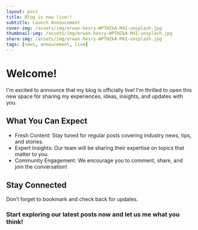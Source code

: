 ```yaml
---
layout: post
title: Blog is now live!!
subtitle: Launch Annoucement
cover-img: /assets/img/erwan-hesry-WPTHZkA-M4I-unsplash.jpg
thumbnail-img: /assets/img/erwan-hesry-WPTHZkA-M4I-unsplash.jpg
share-img: /assets/img/erwan-hesry-WPTHZkA-M4I-unsplash.jpg
tags: [news, annoucement, live]
---
```


# Welcome!
I'm excited to announce that my blog is officially live! I'm thrilled to open this new space for sharing my experiences, ideas, insights, and updates with you.

## What You Can Expect
* Fresh Content: Stay tuned for regular posts covering industry news, tips, and stories.
* Expert Insights: Our team will be sharing their expertise on topics that matter to you.
* Community Engagement: We encourage you to comment, share, and join the conversation!

## Stay Connected
Don’t forget to bookmark and check back for updates.

### Start exploring our latest posts now and let us me what you think!
